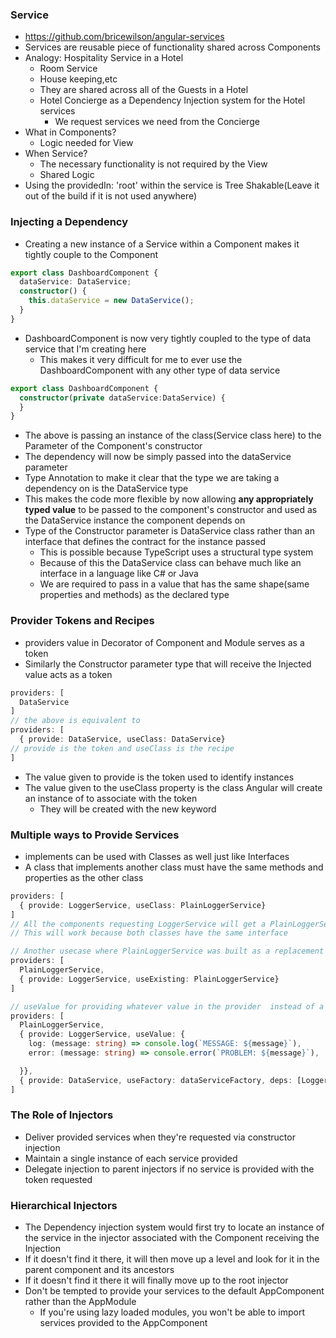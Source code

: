 ### Service

* https://github.com/bricewilson/angular-services
* Services are reusable piece of functionality shared across Components
* Analogy: Hospitality Service in a Hotel
  * Room Service
  * House keeping,etc
  * They are shared across all of the Guests in a Hotel
  * Hotel Concierge as a Dependency Injection system for the Hotel services
    * We request services we need from the Concierge
* What in Components?
  * Logic needed for View
* When Service?
  * The necessary functionality is not required by the View
  * Shared Logic
* Using the providedIn: 'root' within the service is Tree Shakable(Leave it out of the build if it is not used anywhere)

### Injecting a Dependency

* Creating a new instance of a Service within a Component makes it tightly couple to the Component
```ts
export class DashboardComponent {
  dataService: DataService;
  constructor() {
    this.dataService = new DataService();
  }
}
```
* DashboardComponent is now very tightly coupled to the type of data service that I'm creating here
  * This makes it very difficult for me to ever use the DashboardComponent with any other type of data service
```ts
export class DashboardComponent {
  constructor(private dataService:DataService) {
  }
}
```
* The above is passing an instance of the class(Service class here) to the Parameter of the Component's constructor
* The dependency will now be simply passed into the dataService parameter
* Type Annotation to make it clear that the type we are taking a dependency on is the DataService type
* This makes the code more flexible by now allowing **any appropriately typed value** to be passed to the component's constructor and used as the DataService instance the component depends on
* Type of the Constructor parameter is DataService class rather than an interface that defines the contract for the instance passed
  * This is possible because TypeScript uses a structural type system
  * Because of this the DataService class can behave much like an interface in a language like C# or Java
  * We are required to pass in a value that has the same shape(same properties and methods) as the declared type

### Provider Tokens and Recipes

* providers value in Decorator of Component and Module serves as a token
* Similarly the Constructor parameter type that will receive the Injected value acts as a token
```ts
providers: [
  DataService
]
// the above is equivalent to
providers: [
  { provide: DataService, useClass: DataService}
// provide is the token and useClass is the recipe
]
```
* The value given to provide is the token used to identify instances
* The value given to the useClass property is the class Angular will create an instance of to associate with the token
  * They will be created with the new keyword

### Multiple ways to Provide Services

* implements can be used with Classes as well just like Interfaces
* A class that implements another class must have the same methods and properties as the other class
```ts
providers: [
  { provide: LoggerService, useClass: PlainLoggerService}
]
// All the components requesting LoggerService will get a PlainLoggerService instance
// This will work because both classes have the same interface

// Another usecase where PlainLoggerService was built as a replacement to LoggerService
providers: [
  PlainLoggerService,
  { provide: LoggerService, useExisting: PlainLoggerService}
]

// useValue for providing whatever value in the provider  instead of a instance created by new keyword
providers: [
  PlainLoggerService,
  { provide: LoggerService, useValue: {
    log: (message: string) => console.log(`MESSAGE: ${message}`),
    error: (message: string) => console.error(`PROBLEM: ${message}`),

  }},
  { provide: DataService, useFactory: dataServiceFactory, deps: [LoggerService]} // use of factory method for creating the instance and deps for arguments taken by the Factory method
]
```

### The Role of Injectors

* Deliver provided services when they're requested via constructor injection
* Maintain a single instance of each service provided
* Delegate injection to parent injectors if no service is provided with the token requested

### Hierarchical Injectors

* The Dependency injection system would first try to locate an instance of the service in the injector associated with the Component receiving the Injection
* If it doesn't find it there, it will then move up a level and look for it in the parent component and its ancestors
* If it doesn't find it there it will finally move up to the root injector
* Don't be tempted to provide your services to the default AppComponent rather than the AppModule
  * If you're using lazy loaded modules, you won't be able to import services provided to the AppComponent